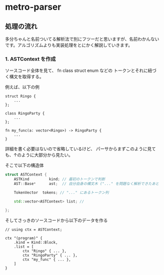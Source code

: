 # metro-parser

## 処理の流れ
多分ちゃんと名前ついてる解析法で別にフツーだと思いますが、名前わかんないです。アルゴリズムよりも実装処理をとにかく解説していきます。

### 1. ASTContext を作成
ソースコード全体を見て、
fn class struct enum などの
トークンとそれに紐づく構文を取得する。

例えば、以下の例
```
struct Ringo {
    ...
};

class RingoParty {
    ...
};

fn my_func(a: vector<Ringo>) -> RingoParty {
    ...
}
```

詳細を書く必要はないので省略しているけど、
パーサからまずこのように見ても、↑のように大部分から見たい。

そこで以下の構造体
```cpp
struct ASTContext {
    ASTKind         kind; // 最初のトークンで判断
    AST::Base*      ast;  // 自分自身の構文木 ("..." を問題なく解析できたあとに作成)

    TokenVector  tokens; // "..." にあるトークン列

    std::vector<ASTContext> list; // 

};
```

そしてさっきのソースコードから以下のデータを作る
```
// using ctx = ASTContext;

ctx "(program)" {
    .kind = Kind::Block,
    .list = [
        ctx "Ringo" { ... },
        ctx "RingoParty" { ... },
        ctx "my_func" { ... },
    ]
}
```


